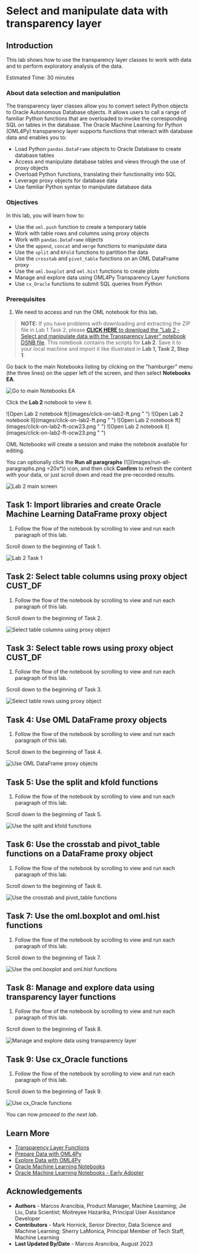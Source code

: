 # Select and manipulate data with transparency layer

## Introduction

This lab shows how to use the transparency layer classes to work with data and to perform exploratory analysis of the data.

Estimated Time: 30 minutes

### About data selection and manipulation
The transparency layer classes allow you to convert select Python objects to Oracle Autonomous Database objects. It allows users to call a range of familiar Python functions that are overloaded to invoke the corresponding SQL on tables in the
database.
The Oracle Machine Learning for Python (OML4Py) transparency layer supports functions that interact with database data and enables you to:
* Load Python `pandas.DataFrame` objects to Oracle Database to create database tables
* Access and manipulate database tables and views through the use of proxy objects
* Overload Python functions, translating their functionality into SQL
* Leverage proxy objects for database data
* Use familiar Python syntax to manipulate database data

### Objectives

In this lab, you will learn how to:
  * Use the `oml.push` function to create a temporary table
  * Work with table rows and columns using proxy objects
  * Work with `pandas.DataFrame` objects
  * Use the `append`, `concat` and `merge` functions to manipulate data
  * Use the `split` and `KFold` functions to partition the data
  * Use the `crosstab` and `pivot_table` functions on an OML DataFrame proxy
  * Use the `oml.boxplot` and `oml.hist` functions to create plots
  * Manage and explore data using OML4Py Transparency Layer functions
  * Use `cx_Oracle` functions to submit SQL queries from Python

### Prerequisites

1. We need to access and run the OML notebook for this lab.

 > **NOTE:** If you have problems with downloading and extracting the ZIP file in Lab 1 Task 2, please [**CLICK HERE** to download the "Lab 2 - Select and manipulate data with the Transparency Layer" notebook DSNB file](<./../notebooks/Lab 2 - Select and manipulate data with the Transparency Layer.dsnb?download=1>). This notebook contains the scripts for **Lab 2**. Save it to your local machine and import it like illustrated in **Lab 1, Task 2, Step 1**.

   Go back to the main Notebooks listing by clicking on the "hamburger" menu (the three lines) on the upper left of the screen, and then select **Notebooks EA**. 
   
   ![Go to main Notebooks EA](images/go-back-to-notebooks.png " ")
   
   Click the **Lab 2** notebook to view it.
   
   <if type="freetier">
   ![Open Lab 2 notebook ft](images/click-on-lab2-ft.png " ") </if>
   <if type="livelabs">
   ![Open Lab 2 notebook ll](images/click-on-lab2-ft.png " ") </if>
   <if type="freetier-ocw23">
   ![Open Lab 2 notebook ft](images/click-on-lab2-ft-ocw23.png " ") </if>
   <if type="livelabs-ocw23">
   ![Open Lab 2 notebook ll](images/click-on-lab2-ft-ocw23.png " ") </if>

   OML Notebooks will create a session and make the notebook available for editing.

   You can optionally click the **Run all paragraphs** (![](images/run-all-paragraphs.png =20x*)) icon, and then click **Confirm** to refresh the content with your data, or just scroll down and read the pre-recorded results.  

  ![Lab 2 main screen](images/lab2-main.png " ")


## Task 1: Import libraries and create Oracle Machine Learning DataFrame proxy object
1. Follow the flow of the notebook by scrolling to view and run each paragraph of this lab.

  Scroll down to the beginning of Task 1.

  ![Lab 2 Task 1](images/lab2-task1.png " ")

## Task 2: Select table columns using proxy object CUST_DF
1. Follow the flow of the notebook by scrolling to view and run each paragraph of this lab.

  Scroll down to the beginning of Task 2.

  ![Select table columns using proxy object](images/lab2-task2.png " ")

## Task 3: Select table rows using proxy object CUST_DF
1. Follow the flow of the notebook by scrolling to view and run each paragraph of this lab.

  Scroll down to the beginning of Task 3.

  ![Select table rows using proxy object](images/lab2-task3.png " ")

## Task 4: Use OML DataFrame proxy objects
1. Follow the flow of the notebook by scrolling to view and run each paragraph of this lab.

  Scroll down to the beginning of Task 4.

  ![Use OML DataFrame proxy objects](images/lab2-task4.png " ")

## Task 5: Use the split and kfold functions
1. Follow the flow of the notebook by scrolling to view and run each paragraph of this lab.

  Scroll down to the beginning of Task 5.

  ![Use the split and kfold functions](images/lab2-task5.png " ")

## Task 6: Use the crosstab and pivot_table functions on a DataFrame proxy object
1. Follow the flow of the notebook by scrolling to view and run each paragraph of this lab.

  Scroll down to the beginning of Task 6.

  ![Use the crosstab and pivot_table functions](images/lab2-task6.png " ")

## Task 7: Use the oml.boxplot and oml.hist functions
1. Follow the flow of the notebook by scrolling to view and run each paragraph of this lab.

  Scroll down to the beginning of Task 7.

  ![Use the oml.boxplot and oml.hist functions](images/lab2-task7.png " ")

## Task 8: Manage and explore data using transparency layer functions
1. Follow the flow of the notebook by scrolling to view and run each paragraph of this lab.

  Scroll down to the beginning of Task 8.

  ![Manage and explore data using transparency layer](images/lab2-task8.png " ")

## Task 9: Use cx_Oracle functions
1. Follow the flow of the notebook by scrolling to view and run each paragraph of this lab.

  Scroll down to the beginning of Task 9.

  ![Use cx_Oracle functions](images/lab2-task9.png " ")  

You can now *proceed to the next lab*.

## Learn More

* [Transparency Layer Functions](https://docs.oracle.com/en/database/oracle/machine-learning/oml4py/2/mlpug/oracle-machine-learning-python.html#GUID-2AD97DE9-B43F-4B0B-8269-C6DFB47576A9)
* [Prepare Data with OML4Py](https://docs.oracle.com/en/database/oracle/machine-learning/oml4py/2/mlpug/prepare-and-explore-data1.html#GUID-D560D71C-5FF4-460D-BC1C-FF6EFB509BEC)
* [Explore Data with OML4Py](https://docs.oracle.com/en/database/oracle/machine-learning/oml4py/2/mlpug/prepare-and-explore-data1.html#GUID-60B565D7-19E0-426F-BE7B-0E86DAB31925)
* [Oracle Machine Learning Notebooks](https://docs.oracle.com/en/database/oracle/machine-learning/oml-notebooks/)
* [Oracle Machine Learning Notebooks - Early Adopter](https://docs.oracle.com/en/database/oracle/machine-learning/oml-notebooks/omlug/get-started-notebooks-ea-data-analysis-and-data-visualization.html#GUID-B309C607-2232-43E2-B4A1-655DB295B90B)

## Acknowledgements
* **Authors** - Marcos Arancibia, Product Manager, Machine Learning; Jie Liu, Data Scientist; Moitreyee Hazarika, Principal User Assistance Developer
* **Contributors** -  Mark Hornick, Senior Director, Data Science and Machine Learning; Sherry LaMonica, Principal Member of Tech Staff, Machine Learning
* **Last Updated By/Date** - Marcos Arancibia, August 2023